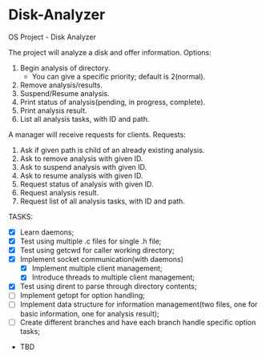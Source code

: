# Disk-Analyzer
OS Project - Disk Analyzer

The project will analyze a disk and offer information.
Options:
1. Begin analysis of directory.
	- You can give a specific priority; default is 2(normal).
2. Remove analysis/results.
3. Suspend/Resume analysis.
4. Print status of analysis(pending, in progress, complete).
5. Print analysis result.
6. List all analysis tasks, with ID and path.

A manager will receive requests for clients.
Requests:
1. Ask if given path is child of an already existing analysis.
2. Ask to remove analysis with given ID.
3. Ask to suspend analysis with given ID.
4. Ask to resume analysis with given ID.
5. Request status of analysis with given ID.
6. Request analysis result.
7. Request list of all analysis tasks, with ID and path.

TASKS:
- [x] Learn daemons;
- [x] Test using multiple .c files for single .h file;
- [x] Test using getcwd for caller working directory;
- [x] Implement socket communication(with daemons)
	- [x] Implement multiple client management;
	- [x] Introduce threads to multiple client management;
- [x] Test using dirent to parse through directory contents;
- [ ] Implement getopt for option handling;
- [ ] Implement data structure for information management(two files, one for basic information, one for analysis result);
- [ ] Create different branches and have each branch handle specific option tasks;
- TBD
